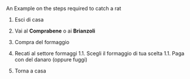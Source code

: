 An Example on the steps required to catch a rat

1. Esci di casa
1. Vai al **Comprabene** o ai **Brianzoli**
1. Compra del formaggio

  1. Recati al settore formaggi
  1.1. Scegli il formaggio di tua scelta
  1.1. Paga con del danaro (oppure fuggi)
1. Torna a casa
